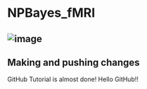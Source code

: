 NPBayes_fMRI
===
![image](https://cpb-us-e1.wpmucdn.com/blogs.rice.edu/dist/0/5714/files/2017/12/figureNPBayes-1txt4ez-1024x696-y9y6qq.jpg)
---

## Making and pushing changes
GitHub Tutorial is almost done!
Hello GitHub!!